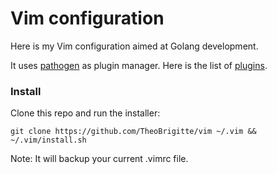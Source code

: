 # Vim configuration

Here is my Vim configuration aimed at Golang development.

It uses [pathogen][1] as plugin manager.
Here is the list of [plugins](plugins).


### Install

Clone this repo and run the installer:

`git clone https://github.com/TheoBrigitte/vim ~/.vim && ~/.vim/install.sh`

Note: It will backup your current .vimrc file.


[1]: https://github.com/tpope/vim-pathogen
